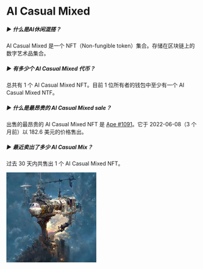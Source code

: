 # AI Casual Mixed

##### ▶ 什么是AI休闲混搭？

AI Casual Mixed 是一个 NFT（Non-fungible token）集合。存储在区块链上的数字艺术品集合。

##### ▶ 有多少个 AI Casual Mixed 代币？

总共有 1 个 AI Casual Mixed NFT。目前 1 位所有者的钱包中至少有一个 AI Casual Mixed NTF。

##### ▶ 什么是最昂贵的 AI Casual Mixed sale？

出售的最昂贵的 AI Casual Mixed NFT 是 [Ape #1091](https://www.nft-stats.com/asset/0x003d81b3d001286993dc10d65a9d46fc6fe5e3a7/1)。它于 2022-06-08（3 个月前）以 182.6 美元的价格售出。

##### ▶ 最近卖出了多少 AI Casual Mix？

过去 30 天内共售出 1 个 AI Casual Mixed NFT。

![unnamed](unnamed.jpg)
